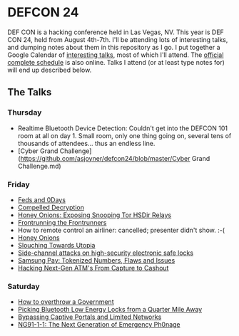 # DEFCON 24

DEF CON is a hacking conference held in Las Vegas, NV.  This year is DEF CON 24, held from August 4th-7th.  I'll be attending lots of interesting talks, and dumping notes about them in this repository as I go.  I put together a Google Calendar of [interesting talks](https://calendar.google.com/calendar/embed?src=joyner.ws_f8gv1f22fi6plfbkgsms4i8470%40group.calendar.google.com&ctz=America/Los_Angeles), most of which I'll attend.  The [official complete schedule](https://www.defcon.org/html/defcon-24/dc-24-schedule.html) is also online.  Talks I attend (or at least type notes for) will end up described below.

## The Talks
### Thursday
* Realtime Bluetooth Device Detection: Couldn't get into the DEFCON 101 room at all on day 1.  Small room, only one thing going on, several tens of thousands of attendees... thus an endless line.
* [Cyber Grand Challenge](https://github.com/asjoyner/defcon24/blob/master/Cyber Grand Challenge.md)

### Friday
* [Feds and 0Days](https://github.com/asjoyner/defcon24/blob/master/FedsAnd0Days.md)
* [Compelled Decryption](https://github.com/asjoyner/defcon24/blob/master/CompelledDecryption.md)
* [Honey Onions: Exposing Snooping Tor HSDir Relays](https://github.com/asjoyner/defcon24/blob/master/HoneyOnions.md)
* [Frontrunning the Frontrunners](https://github.com/asjoyner/defcon24/blob/master/FrontRunners.md)
* How to remote control an airliner: cancelled; presenter didn't show.  :-(
* [Honey Onions](https://github.com/asjoyner/defcon24/blob/master/HoneyOnions.md)
* [Slouching Towards Utopia](https://github.com/asjoyner/defcon24/blob/master/SlouchingTowardsUtpoia.md)
* [Side-channel attacks on high-security electronic safe locks](https://github.com/asjoyner/defcon24/blob/master/Side-Channel-Locks.md)
* [Samsung Pay: Tokenized Numbers, Flaws and Issues](https://github.com/asjoyner/defcon24/blob/master/Side-Channel-Locks.md)
* [Hacking Next-Gen ATM's From Capture to Cashout](https://github.com/asjoyner/defcon24/blob/master/HackingATMs.md)


### Saturday
* [How to overthrow a Government](https://github.com/asjoyner/defcon24/blob/master/OverthrowGovernment.md)
* [Picking Bluetooth Low Energy Locks from a Quarter Mile Away](https://github.com/asjoyner/defcon24/blob/master/PickingBluetoothLowEnergyLocks.md)
* [Bypassing Captive Portals and Limited Networks](https://github.com/asjoyner/defcon24/blob/master/BypassingCaptivePortals.md)
* [NG91-1-1: The Next Generation of Emergency Ph0nage](https://github.com/asjoyner/defcon24/blob/master/NG911.md)
